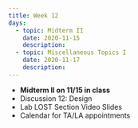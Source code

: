 ```yaml
---
title: Week 12
days:
  - topic: Midterm II
    date: 2020-11-15
    description:
  - topic: Miscellaneous Topics I
    date: 2020-11-17
    description:
---
```


- **Midterm II on 11/15 in class**
- Discussion 12: Design
- Lab LOST Section Video Slides
- Calendar for TA/LA appointments</a>






